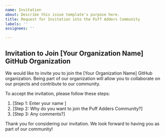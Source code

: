 ```yaml
---
name: Invitation
about: Describe this issue template's purpose here.
title: Request for Invitation into the Puff Adders Community
labels: ''
assignees: ''

---
```


## Invitation to Join [Your Organization Name] GitHub Organization


We would like to invite you to join the [Your Organization Name] GitHub organization. Being part of our organization will allow you to collaborate on our projects and contribute to our community.

To accept the invitation, please follow these steps:

1. [Step 1: Enter your name ]
2. [Step 2: Why do you want to join the Puff Adders Community?]
3. [Step 3: Any comments?]



Thank you for considering our invitation. We look forward to having you as part of our community!

